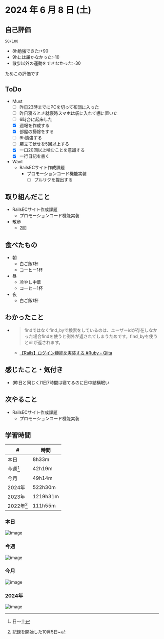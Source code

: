 # 2024 年 6 月 8 日 (土)

## 自己評価
```
50/100
```
- 8h勉強できた:+90
- 9hには届かなかった:-10
- 散歩以外の運動をできなかった:-30

ためこの評価です

## ToDo
- Must
  - [ ] 昨日23時までにPCを切って布団に入った
  - [ ] 昨日寝るとき就寝時スマホは袋に入れて棚に置いた
  - [ ] 6時台に起床した
  - [x] 週報を作成する
  - [x] 部屋の掃除をする
  - [ ] 9h勉強する
  - [ ] 腕立て伏せを5回以上する
  - [x] 一口20回以上噛むことを意識する
  - [x] 一行日記を書く
- Want
  - RailsECサイト作成課題
    - プロモーションコード機能実装
      - [ ] プルリクを提出する

## 取り組んだこと
- RailsECサイト作成課題
  - プロモーションコード機能実装
- 散歩
  - 2回

## 食べたもの
- 朝
  - 白ご飯1杯
  - コーヒー1杯
- 昼
  - 冷やし中華
  - コーヒー1杯
- 夜
  - 白ご飯1杯

## わかったこと
- > findではなくfind_byで検索をしているのは、ユーザーidが存在しなかった場合findを使うと例外が返されてしまうためです。find_byを使うとnilが返されます。
  - [【Rails】ログイン機能を実装する #Ruby - Qiita](https://qiita.com/d0ne1s/items/7c4d2be3f53e34a9dec7)

## 感じたこと・気付き
- (昨日と同じく)1日7時間は寝てるのに日中結構眠い

## 次やること
- RailsECサイト作成課題
  - プロモーションコード機能実装

## 学習時間
| #          | 時間     |
| ---------- | -------- |
| 本日       | 8h33m    |
| 今週[^1]   | 42h19m   |
| 今月       | 49h14m   |
| 2024年     | 522h30m  |
| 2023年     | 1219h31m |
| 2022年[^2] | 111h55m  |

[^1]: 日〜土
[^2]: 記録を開始した10月5日~

### 本日
![image](https://github.com/nil-ramuda/daily_report/assets/94735931/b0317805-6d2f-4440-b064-1cd4e60615c0)

### 今週
![image](https://github.com/nil-ramuda/daily_report/assets/94735931/ec022421-fac1-4d1c-a828-80efed863ade)

### 今月
![image](https://github.com/nil-ramuda/daily_report/assets/94735931/43aec5c8-613b-4886-a69e-6c888d133c56)

### 2024年
![image](https://github.com/nil-ramuda/daily_report/assets/94735931/b4d85342-1141-44e3-a115-42d0353d7380)

